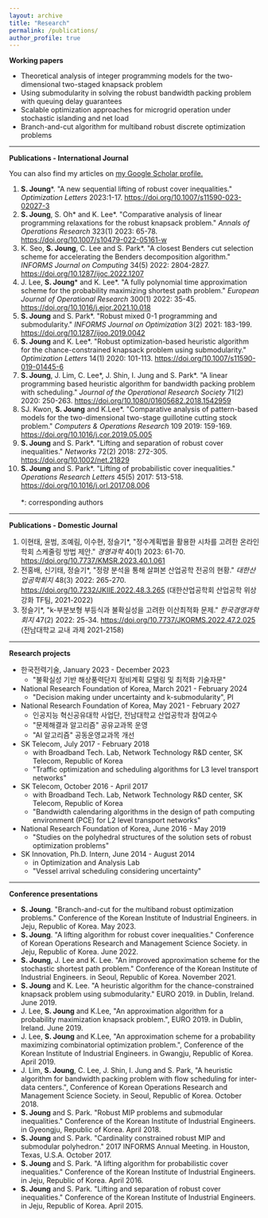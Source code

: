 ```yaml
---
layout: archive
title: "Research"
permalink: /publications/
author_profile: true
---
```

**Working papers**

- Theoretical analysis of integer programming models for the two-dimensional two-staged knapsack problem
- Using submodularity in solving the robust bandwidth packing problem with queuing delay guarantees 
- Scalable optimization approaches for microgrid operation under stochastic islanding and net load
- Branch-and-cut algorithm for multiband robust discrete optimization problems
-----
**Publications - International Journal**

You can also find my articles on <u><a href="{{author.googlescholar}}">my Google Scholar profile</a>.</u>

1. **S. Joung***. "A new sequential lifting of robust cover inequalities." _Optimization Letters_ 2023:1-17. https://doi.org/10.1007/s11590-023-02027-3 
1. **S. Joung**, S. Oh* and K. Lee*. "Comparative analysis of linear programming relaxations for the robust knapsack problem." _Annals of Operations Research_ 323(1) 2023: 65-78. https://doi.org/10.1007/s10479-022-05161-w
1. K. Seo, **S. Joung**, C. Lee and S. Park*. "A closest Benders cut selection scheme for accelerating the Benders decomposition algorithm." _INFORMS Journal on Computing_ 34(5) 2022: 2804-2827. https://doi.org/10.1287/ijoc.2022.1207 
1. J. Lee, **S. Joung*** and K. Lee*. "A fully polynomial time approximation scheme for the probability maximizing shortest path problem." _European Journal of Operational Research_ 300(1) 2022: 35-45. https://doi.org/10.1016/j.ejor.2021.10.018
1. **S. Joung** and S. Park*. "Robust mixed 0-1 programming and submodularity." _INFORMS Journal on Optimization_ 3(2) 2021: 183-199. https://doi.org/10.1287/ijoo.2019.0042
1. **S. Joung** and K. Lee*. "Robust optimization-based heuristic algorithm for the chance-constrained knapsack problem using submodularity." _Optimization Letters_ 14(1) 2020: 101-113. https://doi.org/10.1007/s11590-019-01445-6 
1. **S. Joung**, J. Lim, C. Lee*, J. Shin, I. Jung and S. Park*. "A linear programming based heuristic algorithm for bandwidth packing problem with scheduling." _Journal of the Operational Research Society_ 71(2) 2020: 250-263. https://doi.org/10.1080/01605682.2018.1542959 
1. SJ. Kwon, **S. Joung** and K.Lee*. "Comparative analysis of pattern-based models for the two-dimensional two-stage guillotine cutting stock problem." _Computers & Operations Research_ 109 2019: 159-169. https://doi.org/10.1016/j.cor.2019.05.005
1. **S. Joung** and S. Park*. "Lifting and separation of robust cover inequalities." _Networks_ 72(2) 2018: 272-305. https://doi.org/10.1002/net.21829
1. **S. Joung** and S. Park*. "Lifting of probabilistic cover inequalities." _Operations Research Letters_ 45(5) 2017: 513-518. https://doi.org/10.1016/j.orl.2017.08.006<br /><br />
*: corresponding authors
-----
**Publications - Domestic Journal**

1. 이현태, 윤범, 조예림, 이수현, 정슬기*, "정수계획법을 활용한 시차를 고려한 온라인 학회 스케줄링 방법 제안." _경영과학_ 40(1) 2023: 61-70. https://doi.org/10.7737/KMSR.2023.40.1.061
1. 전홍배, 신기태, 정슬기*, "정량 분석을 통해 살펴본 산업공학 전공의 현황." _대한산업공학회지_ 48(3) 2022: 265-270. https://doi.org/10.7232/JKIIE.2022.48.3.265
(대한산업공학회 산업공학 위상강화 TF팀, 2021-2022)
1. 정슬기*, "k-부분보형 부등식과 불확실성을 고려한 이산최적화 문제." _한국경영과학회지_ 47(2) 2022: 25-34. https://doi.org/10.7737/JKORMS.2022.47.2.025
(전남대학교 교내 과제 2021-2158)
-----
**Research projects**
- 한국전력기술, January 2023 - December 2023
  - "불확실성 기반 해상풍력단지 정비계획 모델링 및 최적화 기술자문"
- National Research Foundation of Korea, March 2021 - February 2024
  - "Decision making under uncertainty and k-submodularity", PI
- National Research Foundation of Korea, May 2021 - February 2027
  - 인공지능 혁신공유대학 사업단, 전남대학교 산업공학과 참여교수
  - "문제해결과 알고리즘" 공유교과목 운영
  - "AI 알고리즘" 공동운영교과목 개선
- SK Telecom, July 2017 - February 2018
  - with Broadband Tech. Lab, Network Technology R&D center, SK Telecom, Republic of Korea
  - "Traffic optimization and scheduling algorithms for L3 level transport networks"
- SK Telecom, October 2016 - April 2017
  - with Broadband Tech. Lab, Network Technology R&D center, SK Telecom, Republic of Korea
  - "Bandwidth calendaring algorithms in the design of path computing environment (PCE) for L2 level transport networks"
- National Research Foundation of Korea, June 2016 - May 2019
  - "Studies on the polyhedral structures of the solution sets of robust optimization problems"
- SK Innovation, Ph.D. Intern, June 2014 - August 2014
  - in Optimization and Analysis Lab
  - "Vessel arrival scheduling considering uncertainty"
-----
**Conference presentations**
- **S. Joung**. "Branch-and-cut for the multiband robust optimization problems." Conference of the Korean Institute of Industrial Engineers. in Jeju, Republic of Korea. May 2023.
- **S. Joung**. "A lifting algorithm for robust cover inequalities." Conference of Korean Operations Research and Management Science Society. in Jeju, Republic of Korea. June 2022.
- **S. Joung**, J. Lee and K. Lee. "An improved approximation scheme for the stochastic shortest path problem." Conference of the Korean Institute of Industrial Engineers. in Seoul, Republic of Korea. November 2021.
- **S. Joung** and K. Lee. "A heuristic algorithm for the chance-constrained knapsack problem using submodularity." EURO 2019. in Dublin, Ireland. June 2019. 
- J. Lee, **S. Joung** and K.Lee, "An approximation algorithm for a probability maximization knapsack problem.", EURO 2019. in Dublin, Ireland. June 2019.
- J. Lee, **S. Joung** and K.Lee, "An approximation scheme for a probability maximizing combinatorial optimization problem.", Conference of the Korean Institute of Industrial Engineers. in Gwangju, Republic of Korea. April 2019.
- J. Lim, **S. Joung**, C. Lee, J. Shin, I. Jung and S. Park, "A heuristic algorithm for bandwidth packing problem with flow scheduling for inter-data centers.", Conference of Korean Operations Research and Management Science Society. in Seoul, Republic of Korea. October 2018.
- **S. Joung** and S. Park. "Robust MIP problems and submodular inequalities." Conference of the Korean Institute of Industrial Engineers. in Gyeongju, Republic of Korea. April 2018.
- **S. Joung** and S. Park. "Cardinality constrained robust MIP and submodular polyhedron." 2017 INFORMS Annual Meeting. in Houston, Texas, U.S.A. October 2017.
- **S. Joung** and S. Park. "A lifting algorithm for probabilistic cover inequalities." Conference of the Korean Institute of Industrial Engineers. in Jeju, Republic of Korea. April 2016.
- **S. Joung** and S. Park. "Lifting and separation of robust cover inequalities." Conference of the Korean Institute of Industrial Engineers. in Jeju, Republic of Korea. April 2015.
